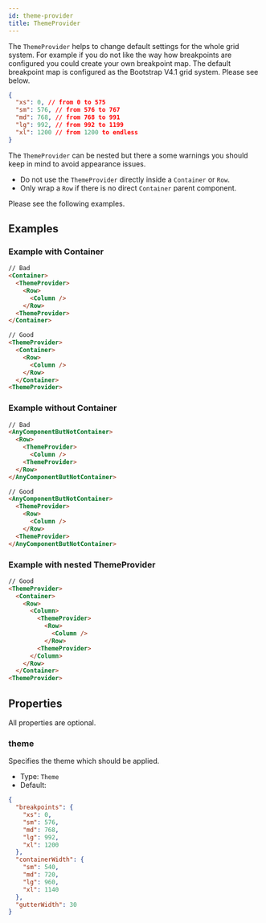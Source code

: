 ```yaml
---
id: theme-provider
title: ThemeProvider
---
```


The `ThemeProvider` helps to change default settings for the whole grid system. For example if you
do not like the way how breakpoints are configured you could create your own breakpoint map. The
default breakpoint map is configured as the Bootstrap V4.1 grid system. Please see below.

```json
{
  "xs": 0, // from 0 to 575
  "sm": 576, // from 576 to 767
  "md": 768, // from 768 to 991
  "lg": 992, // from 992 to 1199
  "xl": 1200 // from 1200 to endless
}
```

The `ThemeProvider` can be nested but there a some warnings you should keep in mind to avoid
appearance issues.

- Do not use the `ThemeProvider` directly inside a `Container` or `Row`.
- Only wrap a `Row` if there is no direct `Container` parent component.

Please see the following examples.

## Examples

### Example with Container

```html
// Bad
<Container>
  <ThemeProvider>
    <Row>
      <Column />
    </Row>
  <ThemeProvider>
</Container>

// Good
<ThemeProvider>
  <Container>
    <Row>
      <Column />
    </Row>
  </Container>
<ThemeProvider>
```

### Example without Container

```html
// Bad
<AnyComponentButNotContainer>
  <Row>
    <ThemeProvider>
      <Column />
    <ThemeProvider>
  </Row>
</AnyComponentButNotContainer>

// Good
<AnyComponentButNotContainer>
  <ThemeProvider>
    <Row>
      <Column />
    </Row>
  <ThemeProvider>
</AnyComponentButNotContainer>
```

### Example with nested ThemeProvider

```html
// Good
<ThemeProvider>
  <Container>
    <Row>
      <Column>
        <ThemeProvider>
          <Row>
            <Column />
          </Row>
        <ThemeProvider>
      </Column>
    </Row>
  </Container>
<ThemeProvider>
```

## Properties

All properties are optional.

### theme

Specifies the theme which should be applied.

- Type: `Theme`
- Default:

```json
{
  "breakpoints": {
    "xs": 0,
    "sm": 576,
    "md": 768,
    "lg": 992,
    "xl": 1200
  },
  "containerWidth": {
    "sm": 540,
    "md": 720,
    "lg": 960,
    "xl": 1140
  },
  "gutterWidth": 30
}
```
